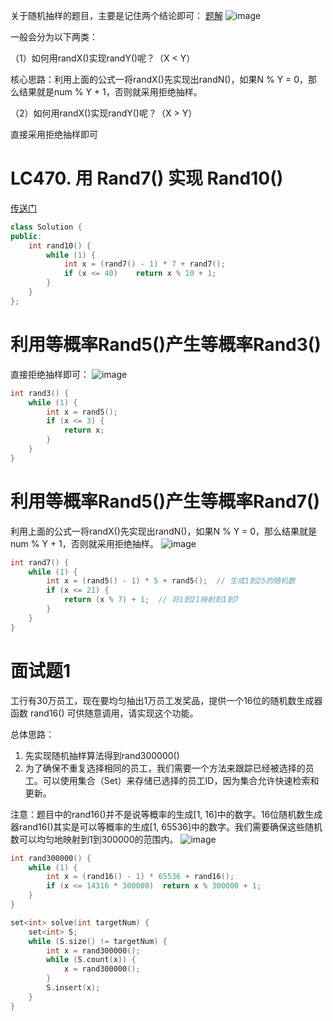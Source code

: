 关于随机抽样的题目，主要是记住两个结论即可：
[题解](https://leetcode.cn/problems/implement-rand10-using-rand7/solutions/167850/cong-zui-ji-chu-de-jiang-qi-ru-he-zuo-dao-jun-yun-/)
![image](https://github.com/user-attachments/assets/66c4ebac-3259-4a9d-9b07-c020b4dd8f30)

一般会分为以下两类：

（1）如何用randX()实现randY()呢？（X < Y）

核心思路：利用上面的公式一将randX()先实现出randN()，如果N % Y = 0，那么结果就是num % Y + 1，否则就采用拒绝抽样。

（2）如何用randX()实现randY()呢？（X > Y）

直接采用拒绝抽样即可

# LC470. 用 Rand7() 实现 Rand10()
[传送门](https://leetcode.cn/problems/implement-rand10-using-rand7/description/)
```C++
class Solution {
public:
    int rand10() {
        while (1) {
            int x = (rand7() - 1) * 7 + rand7();
            if (x <= 40)    return x % 10 + 1;
        }
    }
};
```

# 利用等概率Rand5()产生等概率Rand3()
直接拒绝抽样即可：
![image](https://github.com/user-attachments/assets/d3131714-a53f-4a86-864f-ac20f44ae0f2)

```C++
int rand3() {
    while (1) {
        int x = rand5();
        if (x <= 3) {
            return x;
        }
    }
}
```

# 利用等概率Rand5()产生等概率Rand7()
利用上面的公式一将randX()先实现出randN()，如果N % Y = 0，那么结果就是num % Y + 1，否则就采用拒绝抽样。
![image](https://github.com/user-attachments/assets/41aaece5-545a-4e06-9af3-7675586d1c60)

```C++
int rand7() {
    while (1) {
        int x = (rand5() - 1) * 5 + rand5();  // 生成1到25的随机数
        if (x <= 21) {
            return (x % 7) + 1;  // 将1到21映射到1到7
        }
    }
}
```

# 面试题1
工行有30万员工，现在要均匀抽出1万员工发奖品，提供一个16位的随机数生成器函数 rand16() 可供随意调用，请实现这个功能。

总体思路：
1. 先实现随机抽样算法得到rand300000()
2. 为了确保不重复选择相同的员工，我们需要一个方法来跟踪已经被选择的员工。可以使用集合（Set）来存储已选择的员工ID，因为集合允许快速检索和更新。

注意：题目中的rand16()并不是说等概率的生成[1, 16]中的数字。16位随机数生成器rand16()其实是可以等概率的生成[1, 65536]中的数字。我们需要确保这些随机数可以均匀地映射到1到300000的范围内。
![image](https://github.com/user-attachments/assets/da3f0d2f-6dc0-4e93-9f14-c1efa0befc8a)

```C++
int rand300000() {
    while (1) {
        int x = (rand16() - 1) * 65536 + rand16();
        if (x <= 14316 * 300000)  return x % 300000 + 1;
    }
}

set<int> solve(int targetNum) {
	set<int> S;
	while (S.size() != targetNum) {
		int x = rand300000();
		while (S.count(x)) {
			x = rand300000();
		}
		S.insert(x);
	}
}
```
